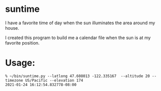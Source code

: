 # suntime

I have a favorite time of day when the sun illuminates the area around my house.

I created this program to build me a calendar file when the sun is at my favorite position.

# Usage:

    % ~/bin/suntime.py --latlong 47.608013 -122.335167  --altitude 20 --timezone US/Pacific --elevation 174
    2021-01-24 16:12:54.832778-08:00
